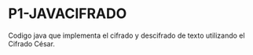 # P1-JAVACIFRADO
Codigo java que implementa el cifrado y descifrado de texto utilizando el Cifrado César.
